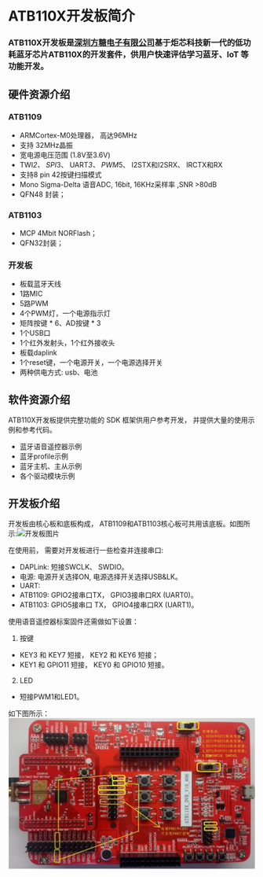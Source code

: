 # ATB110X开发板简介
### ATB110X开发板是[深圳方糖电子有限公司](http://cubieboard.org/)基于炬芯科技新一代的低功耗蓝牙芯片ATB110X的开发套件，供用户快速评估学习蓝牙、IoT 等功能开发。

## 硬件资源介绍
### ATB1109
- ARMCortex-M0处理器， 高达96MHz   
- 支持 32MHz晶振    
- 宽电源电压范围 (1.8V至3.6V)   
- TWI*2、 SPI*3、 UART*3、 PWM*5、 I2STX和I2SRX、 IRCTX和RX   
- 支持8 pin 42按键扫描模式   
- Mono Sigma-Delta 语音ADC, 16bit, 16KHz采样率 ,SNR >80dB   
- QFN48 封装；   
### ATB1103
- MCP 4Mbit NORFlash；
- QFN32封装；
### 开发板
- 板载蓝牙天线
- 1路MIC
- 5路PWM
- 4个PWM灯，一个电源指示灯
- 矩阵按键 * 6、AD按键 * 3
- 1个USB口
- 1个红外发射头，1个红外接收头
- 板载daplink
- 1个reset键，一个电源开关，一个电源选择开关
- 两种供电方式: usb、电池
## 软件资源介绍
ATB110X开发板提供完整功能的 SDK 框架供用户参考开发， 并提供大量的使用示例和参考代码。

- 蓝牙语音遥控器示例
- 蓝牙profile示例
- 蓝牙主机、主从示例
- 各个驱动模块示例

## 开发板介绍
开发板由核心板和底板构成， ATB1109和ATB1103核心板可共用该底板。如图所示:![开发板图片](./zs110a_evb_blocks.png)

在使用前， 需要对开发板进行一些检查并连接串口:

- DAPLink: 短接SWCLK、 SWDIO。
- 电源: 电源开关选择ON, 电源选择开关选择USB&LK。
- UART: 
 - ATB1109: GPIO2接串口TX， GPIO3接串口RX (UART0)。
 - ATB1103: GPIO5接串口 TX， GPIO4接串口RX (UART1)。

使用语音遥控器标案固件还需做如下设置：

1. 按键
 - KEY3 和 KEY7 短接， KEY2 和 KEY6 短接；
 - KEY1 和 GPIO11 短接， KEY0 和 GPIO10 短接。
2. LED
 - 短接PWM1和LED1。   

如下图所示：
![开发板跳线图](atb110x_jump_line.jpg)